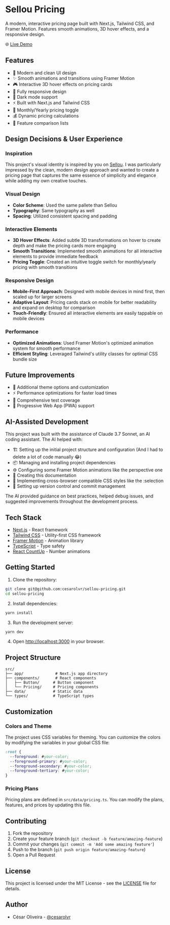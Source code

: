 # Sellou Pricing

A modern, interactive pricing page built with Next.js, Tailwind CSS, and Framer Motion. Features smooth animations, 3D hover effects, and a responsive design.

🌐 [Live Demo](https://sellou-pricing.vercel.app/)

## Features

- 🎨 Modern and clean UI design
- ✨ Smooth animations and transitions using Framer Motion
- 🎮 Interactive 3D hover effects on pricing cards
- 📱 Fully responsive design
- 🌙 Dark mode support
- ⚡ Built with Next.js and Tailwind CSS
- 🔄 Monthly/Yearly pricing toggle
- 💰 Dynamic pricing calculations
- 🎯 Feature comparison lists

## Design Decisions & User Experience

### Inspiration
This project's visual identity is inspired by you on [Sellou](https://sellou.com/). I was particularly impressed by the clean, modern design approach and wanted to create a pricing page that captures the same essence of simplicity and elegance while adding my own creative touches.

### Visual Design
- **Color Scheme**: Used the same pallete than Sellou
- **Typography**: Same typography as well
- **Spacing**: Utilized consistent spacing and padding

### Interactive Elements
- **3D Hover Effects**: Added subtle 3D transformations on hover to create depth and make the pricing cards more engaging
- **Smooth Transitions**: Implemented smooth animations for all interactive elements to provide immediate feedback
- **Pricing Toggle**: Created an intuitive toggle switch for monthly/yearly pricing with smooth transitions

### Responsive Design
- **Mobile-First Approach**: Designed with mobile devices in mind first, then scaled up for larger screens
- **Adaptive Layout**: Pricing cards stack on mobile for better readability and expand on desktop for comparison
- **Touch-Friendly**: Ensured all interactive elements are easily tappable on mobile devices

### Performance
- **Optimized Animations**: Used Framer Motion's optimized animation system for smooth performance
- **Efficient Styling**: Leveraged Tailwind's utility classes for optimal CSS bundle size


## Future Improvements
- 🎨 Additional theme options and customization
- ⚡ Performance optimizations for faster load times
- 🧪 Comprehensive test coverage
- 📱 Progressive Web App (PWA) support

## AI-Assisted Development

This project was built with the assistance of Claude 3.7 Sonnet, an AI coding assistant. The AI helped with:

- 🏗️ Setting up the initial project structure and configuration (And I had to delete a lot of code manually 😂)
- 📦 Managing and installing project dependencies
- ⚙️ Configuring some Framer Motion animations like the perspective one
- 📝 Creating this documentation
- 🎨 Implementing cross-browser compatible CSS styles like the :selection
- 🔄 Setting up version control and commit management

The AI provided guidance on best practices, helped debug issues, and suggested improvements throughout the development process.

## Tech Stack

- [Next.js](https://nextjs.org/) - React framework
- [Tailwind CSS](https://tailwindcss.com/) - Utility-first CSS framework
- [Framer Motion](https://www.framer.com/motion/) - Animation library
- [TypeScript](https://www.typescriptlang.org/) - Type safety
- [React CountUp](https://github.com/glennreyes/react-countup) - Number animations

## Getting Started

1. Clone the repository:
```bash
git clone git@github.com:cesarolvr/sellou-pricing.git
cd sellou-pricing
```

2. Install dependencies:
```bash
yarn install
```

3. Run the development server:
```bash
yarn dev
```

4. Open [http://localhost:3000](http://localhost:3000) in your browser.

## Project Structure

```
src/
├── app/              # Next.js app directory
├── components/       # React components
│   ├── Button/      # Button component
│   └── Pricing/     # Pricing components
├── data/            # Static data
└── types/           # TypeScript types
```

## Customization

### Colors and Theme

The project uses CSS variables for theming. You can customize the colors by modifying the variables in your global CSS file:

```css
:root {
  --foreground: #your-color;
  --foreground-primary: #your-color;
  --foreground-secondary: #your-color;
  --foreground-tertiary: #your-color;
}
```

### Pricing Plans

Pricing plans are defined in `src/data/pricing.ts`. You can modify the plans, features, and prices by updating this file.

## Contributing

1. Fork the repository
2. Create your feature branch (`git checkout -b feature/amazing-feature`)
3. Commit your changes (`git commit -m 'Add some amazing feature'`)
4. Push to the branch (`git push origin feature/amazing-feature`)
5. Open a Pull Request

## License

This project is licensed under the MIT License - see the [LICENSE](LICENSE) file for details.

## Author

- César Oliveira - [@cesarolvr](https://github.com/cesarolvr)
